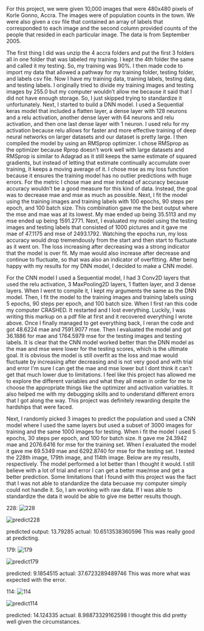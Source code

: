 For this project, we were given 10,000 images that were 480x480 pixels of Korle Gonno, Accra. The images were of population counts in the town. We were also given a csv file that contained an array of labels that corresponded to each image and the second column provided counts of the people that resided in each particular image. The data is from September 2005. 

The first thing I did was unzip the 4 accra folders and put the first 3 folders all in one folder that was labeled my training. I kept the 4th folder the same and called it my testing. So, my training was 90%. I then made code to import my data that allowed a pathway for my training folder, testing folder, and labels csv file. Now I have my training data, training labels, testing data, and testing labels. I originally tried to divide my training images and testing images by 255.0 but my computer wouldn’t allow me because it said that I did not have enough storage. So, I just skipped trying to standardize it unfortunately. Next, I started to build a DNN model. I used a Sequential keras model that included a flatten layer, a dense layer with 128 neurons and a relu activation, another dense layer with 64 neurons and relu activation, and then one last dense layer with 1 neuron. I used relu for my activation because relu allows for faster and more effective training of deep neural networks on larger datasets and our dataset is pretty large. I then compiled the model by using an RMSprop optimizer. I chose RMSprop as the optimizer because Rprop doesn’t work well with large datasets and RMSprop is similar to Adagrad as it still keeps the same estimate of squared gradients, but instead of letting that estimate continually accumulate over training, it keeps a moving average of it. I chose mse as my loss function because it ensures the training model has no outlier predictions with huge errors. For the metric I chose mae and mse instead of accuracy because accuracy wouldn’t be a good measure for this kind of data. Instead, the goal was to decrease mae and mse as much as possible. Next, I fit the model using the training images and training labels with 100 epochs, 90 steps per epoch, and 100 batch size. This combination gave me the best output where the mse and mae was at its lowest. My mae ended up being 35.5113 and my mse ended up being 1591.2771. Next, I evaluated my model using the testing images and testing labels that consisted of 1000 pictures and it gave me mae of 47.1175 and mse of 2493.1792. Watching the epochs run, my loss accuracy would drop tremendously from the start and then start to fluctuate as it went on. The loss increasing after decreasing was a strong indicator that the model is over fit. My mae would also increase after decrease and continue to fluctuate, so that was also an indicator of overfitting. After being happy with my results for my DNN model, I decided to make a CNN model. 

For the CNN model I used a Sequential model, I had 3 Conv2D layers that used the relu activation, 3 MaxPooling2D layers, 1 flatten layer, and 3 dense layers. When I went to compile it, I kept my arguments the same as the DNN model. Then, I fit the model to the training images and training labels using 5 epochs, 90 steps per epoch, and 100 batch size. When I first ran this code my computer CRASHED. It restarted and I lost everything. Luckily, I was writing this markup on a pdf file at first and it recovered everything I wrote above. Once I finally managed to get everything back, I reran the code and got 48.6224 mae and 7591.9077 mse. Then I evaluated the model and got 36.1886 for mae and 1764.5979 mse for the testing images and testing labels. It is clear that the CNN model worked better than the DNN model as the mae and mse were lower for the testing scores, which is the ultimate goal. It is obvious the model is still overfit as the loss and mae would fluctuate by increasing after decreasing and is not very good and with trial and error I'm sure I can get the mae and mse lower but I dont think it can't get that much lower due to limitations. I feel like this project has allowed me to explore the different variables and what they all mean in order for me to choose the appropriate things like the optimizer and activation variables. It also helped me with my debugging skills and to understand different errors that I got along the way. This project was definitely rewarding despite the hardships that were faced.

Next, I randomly picked 3 images to predict the population and used a CNN model where I used the same layers but used a subset of 3000 images for training and the same 1000 images for testing. When i fit the model I used 5 epochs, 30 steps per epoch, and 100 for batch size. It gave me 24.3942 mae and 2076.6416 for mse for the training set. When I evaluated the model it gave me 69.5349 mae and 6292.8740 for mse for the testing set. I tested the 228th image, 179th image, and 114th image. Below are my results, respectively. The model performed a lot better than I thought it would. I still believe with a lot of trial and error I can get a better mae/mse and get a better prediction. Some limitations that I found with this project was the fact that I was not able to standardize the data becuase my computer simply could not handle it. So, I am working with raw data. If I was able to standardize the data it would be able to give me better results though. 


228: ![228](https://user-images.githubusercontent.com/67920437/88588059-ee156100-d024-11ea-8b1d-e923e3fc7b15.jpeg)

![predict228](https://user-images.githubusercontent.com/67920437/88587996-d50cb000-d024-11ea-8615-c385a2e68e28.png)


predicted output: 13.79285
actual: 10.6513538360596
This was really good at predicting. 


179: ![179](https://user-images.githubusercontent.com/67920437/88588074-f5d50580-d024-11ea-87c4-4eb6046f05ed.jpeg)

![predict179](https://user-images.githubusercontent.com/67920437/88588505-ad6a1780-d025-11ea-98ea-49261955fa98.png)


predicted: 9.1854515
actual: 37.6723289489746
This was more what was expected with the error. 


114: ![114](https://user-images.githubusercontent.com/67920437/88588100-01c0c780-d025-11ea-8177-4fa4bebae89b.jpeg)

![predict114](https://user-images.githubusercontent.com/67920437/88588767-1782bc80-d026-11ea-8d57-c1083f8839ee.png)


predicted: 14.124335
actual: 8.98873329162598
I thought this did pretty well given the circumstances. 



